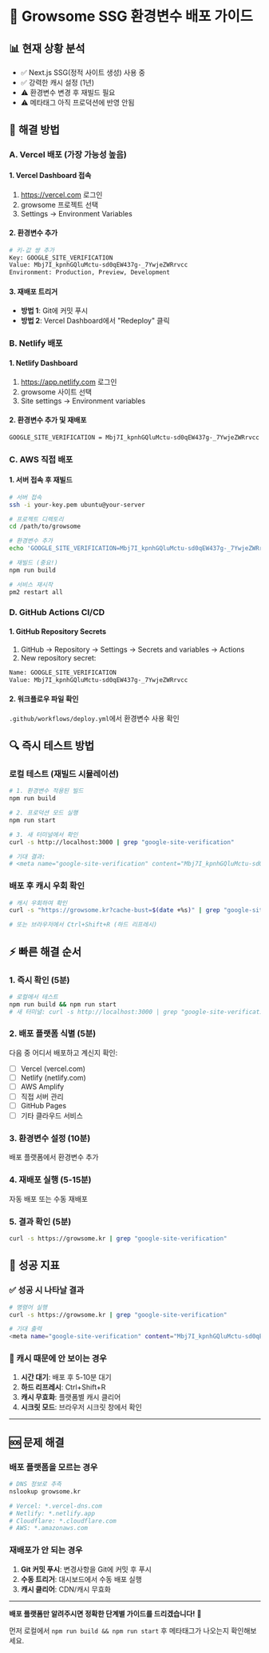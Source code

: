 # 🔧 Growsome SSG 환경변수 배포 가이드

## 📊 현재 상황 분석
- ✅ Next.js SSG(정적 사이트 생성) 사용 중
- ✅ 강력한 캐시 설정 (1년)
- ⚠️ 환경변수 변경 후 재빌드 필요
- ⚠️ 메타태그 아직 프로덕션에 반영 안됨

## 🚀 해결 방법

### A. Vercel 배포 (가장 가능성 높음)

#### 1. Vercel Dashboard 접속
1. https://vercel.com 로그인
2. growsome 프로젝트 선택
3. Settings → Environment Variables

#### 2. 환경변수 추가
```bash
# 키-값 쌍 추가
Key: GOOGLE_SITE_VERIFICATION
Value: Mbj7I_kpnhGQluMctu-sd0qEW437g-_7YwjeZWRrvcc
Environment: Production, Preview, Development
```

#### 3. 재배포 트리거
- **방법 1**: Git에 커밋 푸시
- **방법 2**: Vercel Dashboard에서 "Redeploy" 클릭

### B. Netlify 배포

#### 1. Netlify Dashboard
1. https://app.netlify.com 로그인
2. growsome 사이트 선택
3. Site settings → Environment variables

#### 2. 환경변수 추가 및 재배포
```bash
GOOGLE_SITE_VERIFICATION = Mbj7I_kpnhGQluMctu-sd0qEW437g-_7YwjeZWRrvcc
```

### C. AWS 직접 배포

#### 1. 서버 접속 후 재빌드
```bash
# 서버 접속
ssh -i your-key.pem ubuntu@your-server

# 프로젝트 디렉토리
cd /path/to/growsome

# 환경변수 추가
echo 'GOOGLE_SITE_VERIFICATION=Mbj7I_kpnhGQluMctu-sd0qEW437g-_7YwjeZWRrvcc' >> .env.local

# 재빌드 (중요!)
npm run build

# 서비스 재시작
pm2 restart all
```

### D. GitHub Actions CI/CD

#### 1. GitHub Repository Secrets
1. GitHub → Repository → Settings → Secrets and variables → Actions
2. New repository secret:
```bash
Name: GOOGLE_SITE_VERIFICATION
Value: Mbj7I_kpnhGQluMctu-sd0qEW437g-_7YwjeZWRrvcc
```

#### 2. 워크플로우 파일 확인
`.github/workflows/deploy.yml`에서 환경변수 사용 확인

## 🔍 즉시 테스트 방법

### 로컬 테스트 (재빌드 시뮬레이션)
```bash
# 1. 환경변수 적용된 빌드
npm run build

# 2. 프로덕션 모드 실행
npm run start

# 3. 새 터미널에서 확인
curl -s http://localhost:3000 | grep "google-site-verification"

# 기대 결과:
# <meta name="google-site-verification" content="Mbj7I_kpnhGQluMctu-sd0qEW437g-_7YwjeZWRrvcc"/>
```

### 배포 후 캐시 우회 확인
```bash
# 캐시 우회하여 확인
curl -s "https://growsome.kr?cache-bust=$(date +%s)" | grep "google-site-verification"

# 또는 브라우저에서 Ctrl+Shift+R (하드 리프레시)
```

## ⚡ 빠른 해결 순서

### 1. 즉시 확인 (5분)
```bash
# 로컬에서 테스트
npm run build && npm run start
# 새 터미널: curl -s http://localhost:3000 | grep "google-site-verification"
```

### 2. 배포 플랫폼 식별 (5분)
다음 중 어디서 배포하고 계신지 확인:
- [ ] Vercel (vercel.com)
- [ ] Netlify (netlify.com)  
- [ ] AWS Amplify
- [ ] 직접 서버 관리
- [ ] GitHub Pages
- [ ] 기타 클라우드 서비스

### 3. 환경변수 설정 (10분)
배포 플랫폼에서 환경변수 추가

### 4. 재배포 실행 (5-15분)
자동 배포 또는 수동 재배포

### 5. 결과 확인 (5분)
```bash
curl -s https://growsome.kr | grep "google-site-verification"
```

## 🎯 성공 지표

### ✅ 성공 시 나타날 결과
```bash
# 명령어 실행
curl -s https://growsome.kr | grep "google-site-verification"

# 기대 출력
<meta name="google-site-verification" content="Mbj7I_kpnhGQluMctu-sd0qEW437g-_7YwjeZWRrvcc"/>
```

### 🔄 캐시 때문에 안 보이는 경우
1. **시간 대기**: 배포 후 5-10분 대기
2. **하드 리프레시**: Ctrl+Shift+R
3. **캐시 무효화**: 플랫폼별 캐시 클리어
4. **시크릿 모드**: 브라우저 시크릿 창에서 확인

---

## 🆘 문제 해결

### 배포 플랫폼을 모르는 경우
```bash
# DNS 정보로 추측
nslookup growsome.kr

# Vercel: *.vercel-dns.com
# Netlify: *.netlify.app
# Cloudflare: *.cloudflare.com
# AWS: *.amazonaws.com
```

### 재배포가 안 되는 경우
1. **Git 커밋 푸시**: 변경사항을 Git에 커밋 후 푸시
2. **수동 트리거**: 대시보드에서 수동 배포 실행
3. **캐시 클리어**: CDN/캐시 무효화

---

**배포 플랫폼만 알려주시면 정확한 단계별 가이드를 드리겠습니다!** 🚀

먼저 로컬에서 `npm run build && npm run start` 후 메타태그가 나오는지 확인해보세요.
